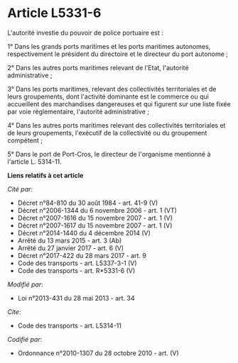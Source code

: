 # Article L5331-6

L'autorité investie du pouvoir de police portuaire est : 

1° Dans les grands ports maritimes et les ports maritimes autonomes, respectivement le président du directoire et le
directeur du port autonome ; 

2° Dans les autres ports maritimes relevant de l'Etat, l'autorité administrative ; 

3° Dans les ports maritimes, relevant des collectivités territoriales et de leurs groupements, dont l'activité dominante est
le commerce ou qui accueillent des marchandises dangereuses et qui figurent sur une liste fixée par voie réglementaire,
l'autorité administrative ; 

4° Dans les autres ports maritimes relevant des collectivités territoriales et de leurs groupements, l'exécutif de la
collectivité ou du groupement compétent ; 

5° Dans le port de Port-Cros, le directeur de l'organisme mentionné à l'article L. 5314-11.

**Liens relatifs à cet article**

_Cité par_:

  - Décret n°84-810 du 30 août 1984 - art. 41-9 (V)
  - Décret n°2006-1344 du 6 novembre 2006 - art. 1 (VT)
  - Décret n°2007-1616 du 15 novembre 2007 - art. 1 (V)
  - Décret n°2007-1617 du 15 novembre 2007 - art. 1 (V)
  - Décret n°2014-1440 du 4 décembre 2014 (V)
  - Arrêté du 13 mars 2015 - art. 3 (Ab)
  - Arrêté du 27 janvier 2017 - art. 6 (V)
  - Décret n°2017-422 du 28 mars 2017 - art. 9
  - Code des transports - art. L5337-3-1 (V)
  - Code des transports - art. R*5331-6 (V)

_Modifié par_:

  - Loi n°2013-431 du 28 mai 2013 - art. 34

_Cite_:

  - Code des transports - art. L5314-11

_Codifié par_:

  - Ordonnance n°2010-1307 du 28 octobre 2010 - art. (V)
